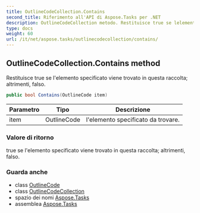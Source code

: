 ```yaml
---
title: OutlineCodeCollection.Contains
second_title: Riferimento all'API di Aspose.Tasks per .NET
description: OutlineCodeCollection metodo. Restituisce true se lelemento specificato viene trovato in questa raccolta altrimenti falso.
type: docs
weight: 60
url: /it/net/aspose.tasks/outlinecodecollection/contains/
---
```

## OutlineCodeCollection.Contains method

Restituisce true se l'elemento specificato viene trovato in questa raccolta; altrimenti, falso.

```csharp
public bool Contains(OutlineCode item)
```

| Parametro | Tipo | Descrizione |
| --- | --- | --- |
| item | OutlineCode | l'elemento specificato da trovare. |

### Valore di ritorno

true se l'elemento specificato viene trovato in questa raccolta; altrimenti, falso.

### Guarda anche

* class [OutlineCode](../../outlinecode/)
* class [OutlineCodeCollection](../)
* spazio dei nomi [Aspose.Tasks](../../outlinecodecollection/)
* assemblea [Aspose.Tasks](../../../)


